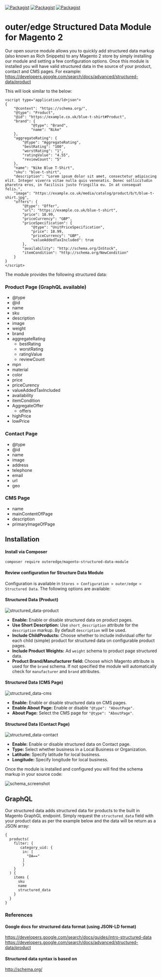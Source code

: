 [![Packagist](https://img.shields.io/packagist/v/outeredge/magento-structured-data-module?style=for-the-badge)](https://packagist.org/packages/outeredge/magento-structured-data-module)
[![Packagist](https://img.shields.io/packagist/dt/outeredge/magento-structured-data-module?style=for-the-badge)](https://packagist.org/packages/outeredge/magento-structured-data-module)
[![Packagist](https://img.shields.io/packagist/dm/outeredge/magento-structured-data-module?style=for-the-badge)](https://packagist.org/packages/outeredge/magento-structured-data-module)

# outer/edge Structured Data Module for Magento 2

Our open source module allows you to quickly add structured data markup (also known as Rich Snippets) to any Magento 2 store by simply installing our module and setting a few configuration options. Once this module is installed you will have valid structured data in the source of your product, contact and CMS pages. For example:
https://developers.google.com/search/docs/advanced/structured-data/product

This will look similar to the below:

```
<script type="application/ld+json">
{
    "@context": "https://schema.org/",
    "@type": "Product",
    "@id": "https://example.co.uk/blue-t-shirt#Product",
    "brand": {
            "@type": "Brand",
            "name": "Nike"
    },
    "aggregateRating": {
        "@type": "AggregateRating",
        "bestRating": "100",
        "worstRating": "1",
        "ratingValue": "4.55",
        "reviewCount": "5"
    },
    "name": "Nike Blue T-Shirt",
    "sku": "blue-t-shirt",
    "description": "Lorem ipsum dolor sit amet, consectetur adipiscing elit. Integer viverra vitae nulla quis venenatis. Donec sollicitudin pharetra eros, in facilisis justo fringilla eu. In at consequat felis.",
    "image": "https://example.co.uk/media/catalog/product/b/t/blue-t-shirt.jpg",
    "offers": {
        "@type": "Offer",
        "url": "https://example.co.uk/blue-t-shirt",
        "price": 18.99,
        "priceCurrency": "GBP",
        "priceSpecification": {
            "@type": "UnitPriceSpecification",
            "price": 18.99,
            "priceCurrency": "GBP",
            "valueAddedTaxIncluded": true
        },
        "availability": "http://schema.org/InStock",
        "itemCondition": "http://schema.org/NewCondition"
    }
}
</script>
```

The module provides the following structured data:

### Product Page (GraphQL available)

* @type
* @id
* name
* sku
* description
* image
* weight
* brand
* aggregateRating
  * bestRating
  * worstRating
  * ratingValue
  * reviewCount
* mpn
* material
* color
* price
* priceCurency
* valueAddedTaxIncluded
* availability
* itemCondition
* AggregateOffer
  * offers
* highPrice
* lowPrice

### Contact Page

* @type
* @id
* name
* image
* address
* telephone
* email
* url
* geo

### CMS Page

* name
* mainContentOfPage
* description
* primaryImageOfPage

## Installation

#### Install via Composer

```
composer require outeredge/magento-structured-data-module
```

#### Review configuration for Structure Data Module

Configuration is available in `Stores > Configuration > outer/edge > Structured Data`. The following options are available:

#### Structured Data (Product)

![structured_data-product](https://user-images.githubusercontent.com/2035088/152131539-a2e320b4-b819-4c62-b42f-df96c4fd7872.png)

* **Enable:** Enable or disable structured data on product pages.
* **Use Short Description:** Use `short_description` attribute for the `description` markup. By default `description` will be used.
* **Include ChildProducts:** Choose whether to include individual offer for each child (simple) product for structured data on configurable product pages.
* **Include Product Weights:** Ad `weight` schema to product page structured data.
* **Product Brand/Manufacturer field:** Choose which Magento attribute is used for the `brand` schema. If not specified the module will automatically check for `manufacturer` and `brand` attributes.

#### Structured Data (CMS Page)

![structured_data-cms](https://user-images.githubusercontent.com/2035088/152131708-ba038f9f-7f94-4654-9128-6d861fd1b397.png)

* **Enable:** Enable or disable structured data on CMS pages.
* **Enable About Page:** Enable or disable `"@type": "AboutPage"`.
* **About Page:** Select the CMS page for  `"@type": "AboutPage"`.

#### Structured Data (Contact Page)

![structured_data-contact](https://user-images.githubusercontent.com/2035088/152131796-563d33b1-2721-4727-b278-b7490fe6920d.png)

* **Enable:** Enable or disable structured data on Contact page.
* **Type:** Select whether business in a Local Business or Organization.
* **Latitude:** Specify latitude for local business.
* **Longitude:** Specify longitude for local business.


Once the module is installed and configured you will find the schema markup in your source code:

![schema_screenshot](https://user-images.githubusercontent.com/2035088/152323033-7e48e3b4-4e72-4d72-9b92-8356ac38fe91.png)

## GraphQL

Our structured data adds structured data for products to the built in Magento GraphGL endpoint. Simply request the `structured_data` field with your product data as per the example below and the data will be return as a JSON array:

```
{
  products(
    filter: {
       category_uid: {
        in: [
          "OA=="
        ]
    	}
    }
  ) {
    items {
      sku
      name
      structured_data
    }
  }
}
```

### References

#### Google docs for structured data format (using JSON-LD format)
https://developers.google.com/search/docs/guides/intro-structured-data
https://developers.google.com/search/docs/advanced/structured-data/product

#### Structured data syntax is based on
http://schema.org/
